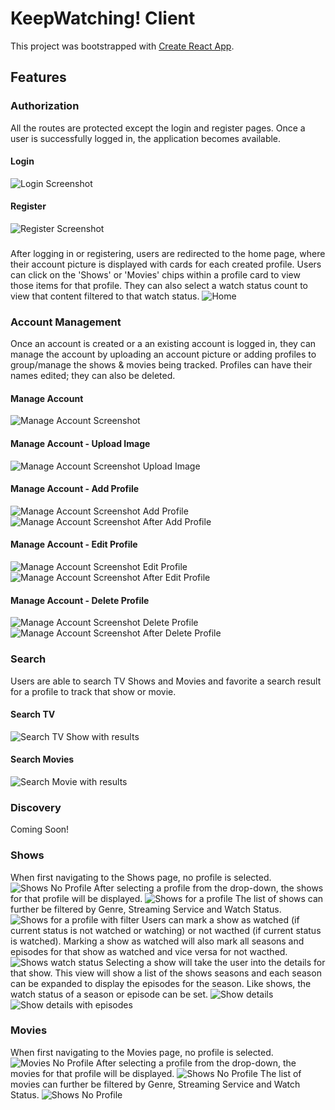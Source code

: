 # KeepWatching! Client

This project was bootstrapped with [Create React App](https://github.com/facebook/create-react-app).

## Features

### Authorization
All the routes are protected except the login and register pages. Once a user is successfully logged in, the application becomes available.

#### Login
![Login Screenshot](images/login.png)

#### Register
![Register Screenshot](images/register.png)

###
After logging in or registering, users are redirected to the home page, where their account picture is displayed with cards for each created profile. Users can click on the 'Shows' or 'Movies' chips within a profile card to view those items for that profile. They can also select a watch status count to view that content filtered to that watch status.
![Home](images/home.png)

### Account Management
Once an account is created or a an existing account is logged in, they can manage the account by uploading an account picture or adding profiles to group/manage the shows & movies being tracked. Profiles can have their names edited; they can also be deleted.

#### Manage Account
![Manage Account Screenshot](images/manage_account.png)
#### Manage Account - Upload Image
![Manage Account Screenshot Upload Image](images/manage_account_upload.png)
#### Manage Account - Add Profile
![Manage Account Screenshot Add Profile](images/manage_account_add.png)
![Manage Account Screenshot After Add Profile](images/manage_account_after_add.png)
#### Manage Account - Edit Profile
![Manage Account Screenshot Edit Profile](images/manage_account_edit.png)
![Manage Account Screenshot After Edit Profile](images/manage_account_after_edit.png)
#### Manage Account - Delete Profile
![Manage Account Screenshot Delete Profile](images/manage_account_delete.png)
![Manage Account Screenshot After Delete Profile](images/manage_account_after_delete.png)

### Search
Users are able to search TV Shows and Movies and favorite a search result for a profile to track that show or movie.

#### Search TV
![Search TV Show with results](images/search_tv_show.png)

#### Search Movies
![Search Movie with results](images/search_movie.png)

### Discovery
Coming Soon!

### Shows
When first navigating to the Shows page, no profile is selected.
![Shows No Profile](images/shows_noprofile.png)
After selecting a profile from the drop-down, the shows for that profile will be displayed.
![Shows for a profile](images/shows.png)
The list of shows can further be filtered by Genre, Streaming Service and Watch Status.
![Shows for a profile with filter](images/shows_with_filters.png)
Users can mark a show as watched (if current status is not watched or watching) or not wacthed (if current status is watched). Marking a show as watched will also mark all seasons and episodes for that show as watched and vice versa for not wacthed.
![Shows watch status](images/shows_mark_watched.png)
Selecting a show will take the user into the details for that show. This view will show a list of the shows seasons and each season can be expanded to display the episodes for the season. Like shows, the watch status of a season or episode can be set.
![Show details](images/show_details.png)
![Show details with episodes](images/show_details_episodes.png)


### Movies
When first navigating to the Movies page, no profile is selected.
![Movies No Profile](images/movies_noprofile.png)
After selecting a profile from the drop-down, the movies for that profile will be displayed.
![Shows No Profile](images/movies.png)
The list of movies can further be filtered by Genre, Streaming Service and Watch Status.
![Shows No Profile](images/movies_with_filters.png)

